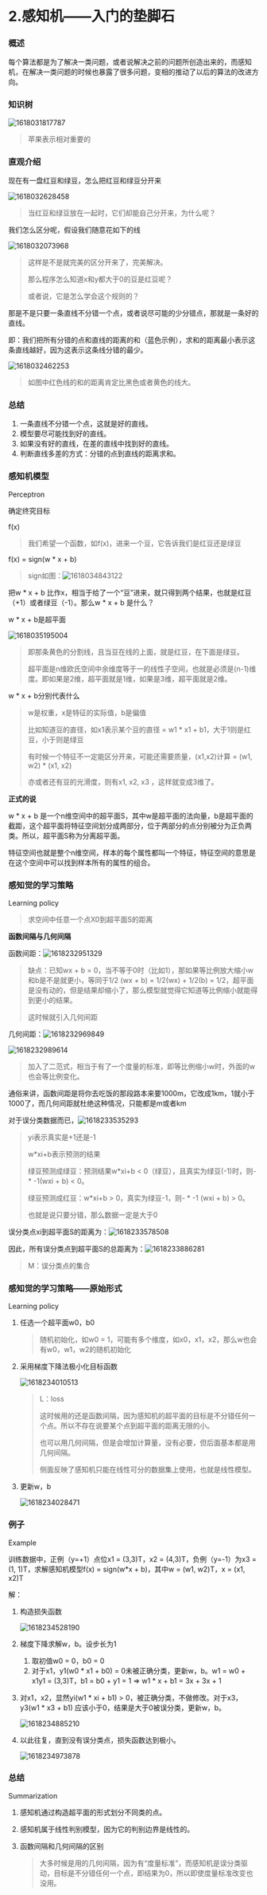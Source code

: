 # 2.感知机——入门的垫脚石

### 概述

每个算法都是为了解决一类问题，或者说解决之前的问题所创造出来的，而感知机，在解决一类问题的时候也暴露了很多问题，变相的推动了以后的算法的改进方向。

### 知识树

![1618031817787](assets/1618031817787.png)

> 苹果表示相对重要的



### 直观介绍

现在有一盘红豆和绿豆，怎么把红豆和绿豆分开来

![1618032628458](assets/1618032628458.png)

> 当红豆和绿豆放在一起时，它们却能自己分开来，为什么呢？

我们怎么区分呢，假设我们随意花如下的线

![1618032073968](assets/1618032073968.png)

> 这样是不是就完美的区分开来了，完美解决。
>
> 那么程序怎么知道x和y都大于0的豆是红豆呢？
>
> 或者说，它是怎么学会这个规则的？

那是不是只要一条直线不分错一个点，或者说尽可能的少分错点，那就是一条好的直线。

即：我们把所有分错的点和直线的距离的和（蓝色示例），求和的距离最小表示这条直线越好，因为这表示这条线分错的最少。

![1618032462253](assets/1618032462253.png)

> 如图中红色线的和的距离肯定比黑色或者黄色的线大。



### 总结

1. 一条直线不分错一个点，这就是好的直线。
2. 模型要尽可能找到好的直线。
3. 如果没有好的直线，在差的直线中找到好的直线。
4. 判断直线多差的方式：分错的点到直线的距离求和。



### 感知机模型

Perceptron

确定终究目标

f(x)

> 我们希望一个函数，如f(x)，进来一个豆，它告诉我们是红豆还是绿豆

f(x) = sign(w * x + b)

> sign如图：![1618034843122](assets/1618034843122.png)

把w * x + b 比作x，相当于给了一个“豆”进来，就只得到两个结果，也就是红豆（+1）或者绿豆（-1）。那么w * x + b 是什么？

w * x + b是超平面

![1618035195004](assets/1618035195004.png)

> 即那条黄色的分割线，且当豆在线的上面，就是红豆，在下面是绿豆。
>
> 超平面是n维欧氏空间中余维度等于一的线性子空间，也就是必须是(n-1)维度。即如果是2维，超平面就是1维，如果是3维，超平面就是2维。

w * x + b分别代表什么

> w是权重，x是特征的实际值，b是偏值
>
> 比如知道豆的直径，如x1表示某个豆的直径 = w1 * x1 + b1，大于1则是红豆，小于则是绿豆
>
> 有时候一个特征不一定能区分开来，可能还需要质量，(x1,x2)计算 = (w1, w2) * (x1, x2)
>
> 亦或者还有豆的光滑度，则有x1, x2, x3 ，这样就变成3维了。

**正式的说**

w * x + b 是一个n维空间中的超平面S，其中w是超平面的法向量，b是超平面的截距，这个超平面将特征空间划分成两部分，位于两部分的点分别被分为正负两类。所以，超平面S称为分离超平面。

特征空间也就是整个n维空间，样本的每个属性都叫一个特征，特征空间的意思是在这个空间中可以找到样本所有的属性的组合。



### 感知觉的学习策略

Learning policy

> 求空间中任意一个点X0到超平面S的距离

**函数间隔与几何间隔**

函数间距：![1618232951329](assets/1618232951329.png)

> 缺点：已知wx + b = 0，当不等于0时（比如1），那如果等比例放大缩小w和b是不是就更小，等同于1/2 (wx + b) = 1/2(wx) + 1/2(b) = 1/2，超平面是没有动的，但是结果却缩小了，那么模型就觉得它知道等比例缩小就能得到更小的结果。
>
> 这时候就引入几何间距

几何间距：![1618232969849](assets/1618232969849.png)



![1618232989614](assets/1618232989614.png)

> 加入了二范式，相当于有了一个度量的标准，即等比例缩小w时，外面的w也会等比例变化。

通俗来讲，函数间距是将你去吃饭的那段路本来要1000m，它改成1km，1就小于1000了，而几何间距就杜绝这种情况，只能都是m或者km



对于误分类数据而已，![1618233535293](assets/1618233535293.png)

> yi表示真实是+1还是-1
>
> w*xi+b表示预测的结果
>
> 绿豆预测成绿豆：预测结果w*xi+b < 0（绿豆），且真实为绿豆(-1)时，则- * -1(wxi + b) < 0。
>
> 绿豆预测成红豆：w*xi+b > 0，真实为绿豆-1，则- * -1 (wxi + b) > 0。
>
> 也就是说只要分错，那么数据一定是大于0

误分类点xi到超平面S的距离为：![1618233578508](assets/1618233578508.png)

因此，所有误分类点到超平面S的总距离为：![1618233886281](assets/1618233886281.png)

> M：误分类点的集合



### 感知觉的学习策略——原始形式

Learning policy

1. 任选一个超平面w0，b0

   > 随机初始化，如w0 = 1，可能有多个维度，如x0，x1，x2，那么w也会有w0，w1，w2的随机初始化

2. 采用梯度下降法极小化目标函数

   ![1618234010513](assets/1618234010513.png)

   > L：loss
   >
   > 这时候用的还是函数间隔，因为感知机的超平面的目标是不分错任何一个点。所以不存在说要某个点到超平面的距离无限的小。
   >
   > 也可以用几何间隔，但是会增加计算量，没有必要，但后面基本都是用几何间隔。
   >
   > 侧面反映了感知机只能在线性可分的数据集上使用，也就是线性模型。

3. 更新w，b

   ![1618234028471](assets/1618234028471.png)



### 例子

Example

训练数据中，正例（y=+1）点位x1 = (3,3)T，x2 = (4,3)T，负例（y=-1）为x3 =  (1, 1)T，求解感知机模型f(x) = sign(w*x + b)，其中w = (w1, w2)T，x = (x1, x2)T

解：

1. 构造损失函数

   ![1618234528190](assets/1618234528190.png)

2. 梯度下降求解w，b。设步长为1

   1. 取初值w0 = 0，b0 = 0
   2. 对于x1，y1(w0 * x1 + b0) = 0未被正确分类，更新w，b。w1 = w0 + x1y1 = (3,3)T，b1 = b0 + y1 = 1 => w1 * x + b1 = 3x + 3x + 1

3. 对x1，x2，显然yi(w1 * xi + b1) > 0，被正确分类，不做修改。对于x3，y3(w1 * x3 + b1) 应该小于0，结果是大于0被误分类，更新w，b。

   ![1618234885210](assets/1618234885210.png)

4. 以此往复，直到没有误分类点，损失函数达到极小。

   ![1618234973878](assets/1618234973878.png)

   

### 总结

Summarization

1. 感知机通过构造超平面的形式划分不同类的点。

2. 感知机属于线性判别模型，因为它的判别边界是线性的。

3. 函数间隔和几何间隔的区别

   > 大多时候是用的几何间隔，因为有“度量标准”，而感知机是误分类驱动，目标是不分错任何一个点，即结果为0，所以即使度量标准改变也没用。